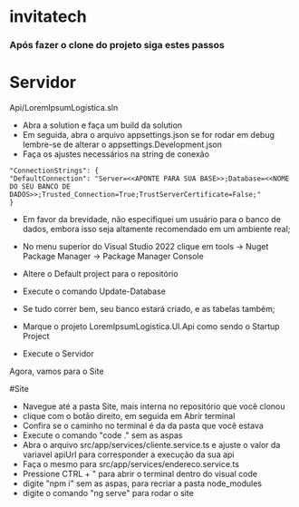 # invitatech
 
### Após fazer o clone do projeto siga estes passos

# Servidor

Api/LoremIpsumLogistica.sln

- Abra a solution e faça um build da solution
- Em seguida, abra o arquivo appsettings.json se for rodar em debug lembre-se de alterar o appsettings.Development.json 
- Faça os ajustes necessários na string de conexão

```
"ConnectionStrings": {
"DefaultConnection": "Server=<<APONTE PARA SUA BASE>>;Database=<<NOME DO SEU BANCO DE DADOS>>;Trusted_Connection=True;TrustServerCertificate=False;"
}
```

- Em favor da brevidade, não especifiquei um usuário para o banco de dados, embora isso seja altamente recomendado em um ambiente real;
- No menu superior do Visual Studio 2022 clique em tools -> Nuget Package Manager -> Package Manager Console
- Altere o Default project para o repositório
- Execute o comando Update-Database
- Se tudo correr bem, seu banco estará criado, e as tabelas também;

- Marque o projeto LoremIpsumLogistica.UI.Api como sendo o Startup Project
- Execute o Servidor

Agora, vamos para o Site

#Site

- Navegue até a pasta Site, mais interna no repositório que você clonou
- clique com o botão direito, em seguida em Abrir terminal
- Confira se o caminho no terminal é da da pasta que você estava
- Execute o comando "code ." sem as aspas
- Abra o arquivo src/app/services/cliente.service.ts e ajuste o valor da variavel apiUrl para corresponder a execução da sua api
- Faça o mesmo para src/app/services/endereco.service.ts
- Pressione CTRL + " para abrir o terminal dentro do visual code
- digite "npm i" sem as aspas, para recriar a pasta node_modules
- digite o comando "ng serve" para rodar o site 








